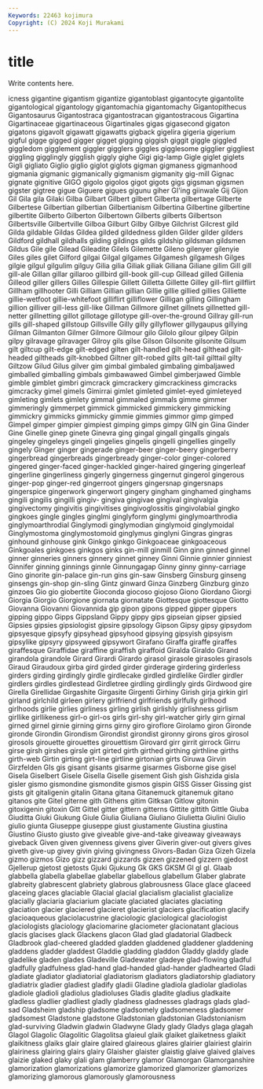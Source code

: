 ```yaml
---
Keywords: 22463 kojimura
Copyright: (C) 2024 Koji Murakami
---
```


# title

Write contents here.



icness gigantine gigantism gigantize gigantoblast gigantocyte gigantolite gigantological gigantology gigantomachia
gigantomachy Gigantopithecus Gigantosaurus Gigantostraca gigantostracan gigantostracous Gigartina Gigartinaceae gigartinaceous Gigartinales
gigas gigasecond gigaton gigatons gigavolt gigawatt gigawatts gigback gigelira gigeria
gigerium gigful gigge gigged gigger gigget gigging giggish giggit giggle
giggled giggledom gigglement giggler gigglers giggles gigglesome gigglier giggliest giggling
gigglingly gigglish giggly gighe Gigi gig-lamp Gigle giglet giglets Gigli
gigliato Giglio giglio giglot giglots gigman gigmaness gigmanhood gigmania gigmanic
gigmanically gigmanism gigmanity gig-mill Gignac gignate gignitive GIGO gigolo gigolos
gigot gigots gigs gigsman gigsmen gigster gigtree gigue Giguere gigues
gigunu giher GI'ing giinwale Gij Gijon Gil Gila gila Gilaki
Gilba Gilbart Gilbert gilbert Gilberta gilbertage Gilberte Gilbertese Gilbertian gilbertian
Gilbertianism Gilbertina Gilbertine gilbertine gilbertite Gilberto Gilberton Gilbertown Gilberts gilberts
Gilbertson Gilbertsville Gilbertville Gilboa Gilburt Gilby Gilbye Gilchrist Gilcrest gild
Gilda gildable Gildas Gildea gilded gildedness gilden Gilder gilder gilders
Gildford gildhall gildhalls gilding gildings gilds gildship gildsman gildsmen Gildus
Gile gile Gilead Gileadite Gilels Gilemette Gileno gilenyer gilenyie Giles
giles gilet Gilford gilgai Gilgal gilgames Gilgamesh gilgamesh Gilges gilgie
gilgul gilgulim gilguy Gilia gilia Giliak giliak Giliana Giliane gilim
Gill gill gill-ale Gillan gillar gillaroo gillbird gill-book gill-cup Gillead
gilled Gillenia Gilleod giller gillers Gilles Gillespie Gillett Gilletta Gillette
Gilley gill-flirt gillflirt Gillham gillhooter Gilli Gilliam Gillian gillian Gillie
gillie gillied gillies Gilliette gillie-wetfoot gillie-whitefoot gilliflirt gilliflower Gilligan gilling
Gillingham gillion gilliver gill-less gill-like Gillman Gillmore gillnet gillnets gillnetted
gill-netter gillnetting gillot gillotage gillotype gill-over-the-ground Gillray gill-run gills gill-shaped
gillstoup Gillsville Gilly gilly gillyflower gillygaupus gillying Gilman Gilmanton Gilmer
Gilmore Gilmour gilo Gilolo gilour gilpey Gilpin gilpy gilravage gilravager
Gilroy gils gilse Gilson Gilsonite gilsonite Gilsum gilt giltcup gilt-edge
gilt-edged gilten gilt-handled gilt-head gilthead gilt-headed giltheads gilt-knobbed Giltner gilt-robed
gilts gilt-tail gilttail gilty Giltzow Gilud Gilus gilver gim gimbal
gimbaled gimbaling gimbaljawed gimballed gimballing gimbals gimbawawed Gimbel gimberjawed Gimble
gimble gimblet gimbri gimcrack gimcrackery gimcrackiness gimcracks gimcracky gimel gimels
Gimirrai gimlet gimleted gimlet-eyed gimleteyed gimleting gimlets gimlety gimmal gimmaled
gimmals gimme gimmer gimmeringly gimmerpet gimmick gimmicked gimmickery gimmicking gimmickry
gimmicks gimmicky gimmie gimmies gimmor gimp gimped Gimpel gimper gimpier
gimpiest gimping gimps gimpy GIN gin Gina Ginder Gine Ginelle
ginep ginete Ginevra ging gingal gingall gingalls gingals gingeley gingeleys
gingeli gingelies gingelis gingelli gingellies gingelly gingely Ginger ginger gingerade
ginger-beer ginger-beery gingerberry gingerbread gingerbreads gingerbready ginger-color ginger-colored gingered ginger-faced
ginger-hackled ginger-haired gingering gingerleaf gingerline gingerliness gingerly gingerness gingernut gingerol
gingerous ginger-pop ginger-red gingerroot gingers gingersnap gingersnaps gingerspice gingerwork gingerwort
gingery gingham ginghamed ginghams gingili gingilis gingilli gingiv- gingiva gingivae
gingival gingivalgia gingivectomy gingivitis gingivitises gingivoglossitis gingivolabial gingko gingkoes gingle
gingles ginglmi ginglyform ginglymi ginglymoarthrodia ginglymoarthrodial Ginglymodi ginglymodian ginglymoid ginglymoidal
Ginglymostoma ginglymostomoid ginglymus ginglyni Gingras gingras ginhound ginhouse gink Ginkgo
ginkgo Ginkgoaceae ginkgoaceous Ginkgoales ginkgoes ginkgos ginks gin-mill ginmill Ginn
ginn ginned ginnel ginner ginneries ginners ginnery ginnet ginney Ginni
Ginnie ginnier ginniest Ginnifer ginning ginnings ginnle Ginnungagap Ginny ginny
ginny-carriage Gino ginorite gin-palace gin-run gins gin-saw Ginsberg Ginsburg ginseng
ginsengs gin-shop gin-sling Gintz ginward Ginza Ginzberg Ginzburg ginzo ginzoes
Gio gio giobertite Gioconda giocoso giojoso Giono Giordano Giorgi Giorgia
Giorgio Giorgione giornata giornatate Giottesque giottesque Giotto Giovanna Giovanni Giovannida
gip gipon gipons gipped gipper gippers gipping gippo Gipps Gippsland
Gippy gippy gips gipseian gipser gipsied Gipsies gipsies gipsiologist gipsire
gipsology Gipson Gipsy gipsy gipsydom gipsyesque gipsyfy gipsyhead gipsyhood gipsying
gipsyish gipsyism gipsylike gipsyry gipsyweed gipsywort Girafano Giraffa giraffe giraffes
giraffesque Giraffidae giraffine giraffish giraffoid Giralda Giraldo Girand girandola girandole
Girard Girardi Girardo girasol girasole girasoles girasols Giraud Giraudoux girba
gird girded girder girderage girdering girderless girders girding girdingly girdle
girdlecake girdled girdlelike Girdler girdler girdlers girdles girdlestead Girdletree girdling
girdlingly girds Girdwood gire Girella Girellidae Girgashite Girgasite Girgenti Girhiny
Girish girja girkin girl girland girlchild girleen girlery girlfriend girlfriends
girlfully girlhood girlhoods girlie girlies girliness girling girlish girlishly girlishness
girlism girllike girllikeness girl-o girl-os girls girl-shy girl-watcher girly girn
girnal girned girnel girnie girning girns girny giro giroflore Girolamo
giron Gironde gironde Girondin Girondism Girondist girondist gironny girons giros
girosol girosols girouette girouettes girouettism Girovard girr girrit girrock Girru
girse girsh girshes girsle girt girted girth girthed girthing girthline
girths girth-web Girtin girting girt-line girtline girtonian girts Giruwa Girvin
Girzfelden GIs gis gisant gisants gisarme gisarmes Gisborne gise gisel
Gisela Giselbert Gisele Gisella Giselle gisement Gish gish Gishzida gisla
gisler gismo gismondine gismondite gismos gispin GISS Gisser Gissing gist
gists git gitaligenin gitalin Gitana gitana Gitanemuck gitanemuk gitano gitanos
gite Gitel giterne gith Githens gitim Gitksan Gitlow gitonin gitoxigenin
gitoxin Gitt Gittel gitter gittern gitterns Gittite gittith Gittle Giuba
Giuditta Giuki Giukung Giule Giulia Giuliana Giuliano Giulietta Giulini Giulio
giulio giunta Giuseppe giuseppe giust giustamente Giustina giustina Giustino Giusto
giusto give giveable give-and-take giveaway giveaways giveback Given given givenness
givens giver Giverin giver-out givers gives giveth give-up givey givin
giving givingness Givors-Badan Giza Gizeh Gizela gizmo gizmos Gizo gizz
gizzard gizzards gizzen gizzened gizzern gjedost Gjellerup gjetost gjetosts Gjuki
Gjukung Gk GKS GKSM Gl gl gl. Glaab glabbella glabella
glabellae glabellar glabellous glabellum Glaber glabrate glabreity glabrescent glabriety glabrous
glabrousness Glace glace glaceed glaceing glaces glaciable Glacial glacial glacialism
glacialist glacialize glacially glaciaria glaciarium glaciate glaciated glaciates glaciating glaciation
glacier glaciered glacieret glacierist glaciers glacification glacify glacioaqueous glaciolacustrine glaciologic
glaciological glaciologist glaciologists glaciology glaciomarine glaciometer glacionatant glacious glacis glacises
glack Glackens glacon Glad glad gladatorial Gladbeck Gladbrook glad-cheered gladded
gladden gladdened gladdener gladdening gladdens gladder gladdest Gladdie gladding gladdon
Gladdy gladdy glade gladelike gladen glades Gladeville Gladewater gladeye glad-flowing
gladful gladfully gladfulness glad-hand glad-handed glad-hander gladhearted Gladi gladiate gladiator
gladiatorial gladiatorism gladiators gladiatorship gladiatory gladiatrix gladier gladiest gladify gladii
Gladine gladiola gladiolar gladiolas gladiole gladioli gladiolus gladioluses Gladis gladite
gladius gladkaite gladless gladlier gladliest gladly gladness gladnesses gladrags glads
glad-sad Gladsheim gladship gladsome gladsomely gladsomeness gladsomer gladsomest Gladstone gladstone
Gladstonian gladstonian Gladstonianism glad-surviving Gladwin gladwin Gladwyne Glady glady Gladys
glaga glagah Glagol Glagolic Glagolitic Glagolitsa glaieul glaik glaiket glaiketness
glaikit glaikitness glaiks glair glaire glaired glaireous glaires glairier glairiest
glairin glairiness glairing glairs glairy Glaisher glaister glaistig glaive glaived
glaives glaizie glaked glaky glali glam glamberry glamor Glamorgan Glamorganshire
glamorization glamorizations glamorize glamorized glamorizer glamorizes glamorizing glamorous glamorously glamorousness
